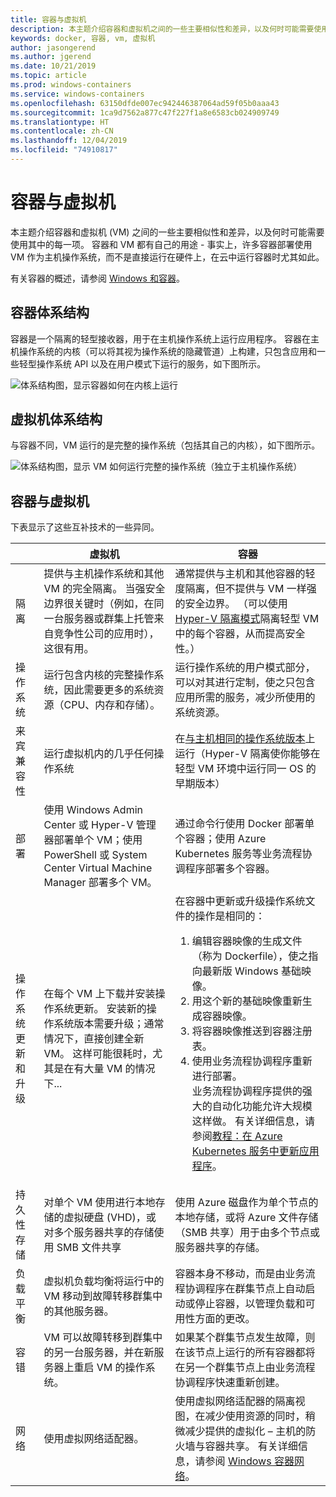 ```yaml
---
title: 容器与虚拟机
description: 本主题介绍容器和虚拟机之间的一些主要相似性和差异，以及何时可能需要使用其中的每一项。 容器和虚拟机都有自己的用途 - 事实上，许多容器部署使用虚拟机作为主机操作系统，而不是直接运行在设备上，在云中运行容器时尤其如此。
keywords: docker, 容器, vm, 虚拟机
author: jasongerend
ms.author: jgerend
ms.date: 10/21/2019
ms.topic: article
ms.prod: windows-containers
ms.service: windows-containers
ms.openlocfilehash: 63150dfde007ec942446387064ad59f05b0aaa43
ms.sourcegitcommit: 1ca9d7562a877c47f227f1a8e6583cb024909749
ms.translationtype: HT
ms.contentlocale: zh-CN
ms.lasthandoff: 12/04/2019
ms.locfileid: "74910817"
---
```

# <a name="containers-vs-virtual-machines"></a>容器与虚拟机

本主题介绍容器和虚拟机 (VM) 之间的一些主要相似性和差异，以及何时可能需要使用其中的每一项。 容器和 VM 都有自己的用途 - 事实上，许多容器部署使用 VM 作为主机操作系统，而不是直接运行在硬件上，在云中运行容器时尤其如此。

有关容器的概述，请参阅 [Windows 和容器](index.md)。

## <a name="container-architecture"></a>容器体系结构

容器是一个隔离的轻型接收器，用于在主机操作系统上运行应用程序。 容器在主机操作系统的内核（可以将其视为操作系统的隐藏管道）上构建，只包含应用和一些轻型操作系统 API 以及在用户模式下运行的服务，如下图所示。

![体系结构图，显示容器如何在内核上运行](media/container-diagram.svg)

## <a name="virtual-machine-architecture"></a>虚拟机体系结构

与容器不同，VM 运行的是完整的操作系统（包括其自己的内核），如下图所示。

![体系结构图，显示 VM 如何运行完整的操作系统（独立于主机操作系统）](media/virtual-machine-diagram.svg)

## <a name="containers-vs-virtual-machines"></a>容器与虚拟机

下表显示了这些互补技术的一些异同。

|                 | 虚拟机  | 容器  |
| --------------  | ---------------- | ---------- |
| 隔离       | 提供与主机操作系统和其他 VM 的完全隔离。 当强安全边界很关键时（例如，在同一台服务器或群集上托管来自竞争性公司的应用时），这很有用。 | 通常提供与主机和其他容器的轻度隔离，但不提供与 VM 一样强的安全边界。 （可以使用 [Hyper-V 隔离模式](../manage-containers/hyperv-container.md)隔离轻型 VM 中的每个容器，从而提高安全性。） |
| 操作系统 | 运行包含内核的完整操作系统，因此需要更多的系统资源（CPU、内存和存储）。 | 运行操作系统的用户模式部分，可以对其进行定制，使之只包含应用所需的服务，减少所使用的系统资源。 |
| 来宾兼容性 | 运行虚拟机内的几乎任何操作系统 | 在[与主机相同的操作系统版本](../deploy-containers/version-compatibility.md)上运行（Hyper-V 隔离使你能够在轻型 VM 环境中运行同一 OS 的早期版本）
| 部署     | 使用 Windows Admin Center 或 Hyper-V 管理器部署单个 VM；使用 PowerShell 或 System Center Virtual Machine Manager 部署多个 VM。 | 通过命令行使用 Docker 部署单个容器；使用 Azure Kubernetes 服务等业务流程协调程序部署多个容器。 |
| 操作系统更新和升级 | 在每个 VM 上下载并安装操作系统更新。 安装新的操作系统版本需要升级；通常情况下，直接创建全新 VM。 这样可能很耗时，尤其是在有大量 VM 的情况下... | 在容器中更新或升级操作系统文件的操作是相同的： <br><ol><li>编辑容器映像的生成文件（称为 Dockerfile），使之指向最新版 Windows 基础映像。 </li><li>用这个新的基础映像重新生成容器映像。</li><li>将容器映像推送到容器注册表。</li> <li>使用业务流程协调程序重新进行部署。<br>业务流程协调程序提供的强大的自动化功能允许大规模这样做。 有关详细信息，请参阅[教程：在 Azure Kubernetes 服务中更新应用程序](https://docs.microsoft.com/azure/aks/tutorial-kubernetes-app-update)。</li></ol> |
| 持久性存储 | 对单个 VM 使用进行本地存储的虚拟硬盘 (VHD)，或对多个服务器共享的存储使用 SMB 文件共享 | 使用 Azure 磁盘作为单个节点的本地存储，或将 Azure 文件存储（SMB 共享）用于由多个节点或服务器共享的存储。 |
| 负载平衡 | 虚拟机负载均衡将运行中的 VM 移动到故障转移群集中的其他服务器。 | 容器本身不移动，而是由业务流程协调程序在群集节点上自动启动或停止容器，以管理负载和可用性方面的更改。 |
| 容错 | VM 可以故障转移到群集中的另一台服务器，并在新服务器上重启 VM 的操作系统。  | 如果某个群集节点发生故障，则在该节点上运行的所有容器都将在另一个群集节点上由业务流程协调程序快速重新创建。 |
| 网络     | 使用虚拟网络适配器。 | 使用虚拟网络适配器的隔离视图，在减少使用资源的同时，稍微减少提供的虚拟化 – 主机的防火墙与容器共享。 有关详细信息，请参阅 [Windows 容器网络](../container-networking/architecture.md)。 |